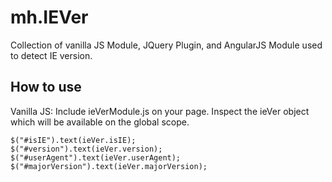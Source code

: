 mh.IEVer
========

Collection of vanilla JS Module, JQuery Plugin, and AngularJS Module used to detect IE version.

How to use
----------

Vanilla JS:
Include ieVerModule.js on your page.
Inspect the ieVer object which will be available on the global scope.
```
$("#isIE").text(ieVer.isIE);
$("#version").text(ieVer.version);
$("#userAgent").text(ieVer.userAgent);
$("#majorVersion").text(ieVer.majorVersion);
```